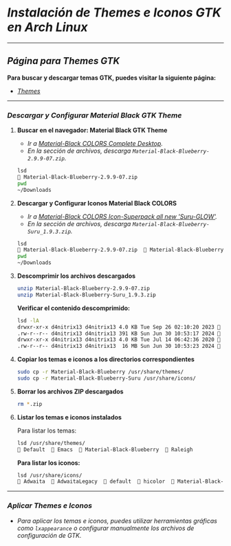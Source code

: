 <!-- Autor: Daniel Benjamin Perez Morales -->
<!-- GitHub: https://github.com/DanielPerezMoralesDev13 -->
<!-- Correo electrónico: danielperezdev@proton.me -->

# ***Instalación de Themes e Iconos GTK en Arch Linux***

---

## ***Página para Themes GTK***

**Para buscar y descargar temas GTK, puedes visitar la siguiente página:**

- *[Themes](https://www.gnome-look.org/browse/ "https://www.gnome-look.org/browse/")*

---

### ***Descargar y Configurar Material Black GTK Theme***

1. **Buscar en el navegador: Material Black GTK Theme**
    - *Ir a [Material-Black COLORS Complete Desktop](https://www.gnome-look.org/p/1316887 "https://www.gnome-look.org/p/1316887").*
    - *En la sección de archivos, descarga `Material-Black-Blueberry-2.9.9-07.zip`.*

    ```bash
    lsd
     Material-Black-Blueberry-2.9.9-07.zip
    pwd
    ~/Downloads
    ```

2. **Descargar y Configurar Iconos Material Black COLORS**
    - *Ir a [Material-Black COLORS Icon-Superpack all new 'Suru-GLOW'](https://www.pling.com/p/1333360/ "https://www.pling.com/p/1333360/").*
    - *En la sección de archivos, descarga `Material-Black-Blueberry-Suru_1.9.3.zip`.*

    ```bash
    lsd
     Material-Black-Blueberry-2.9.9-07.zip   Material-Black-Blueberry-Suru_1.9.3.zip
    pwd
    ~/Downloads
    ```

3. **Descomprimir los archivos descargados**

    ```bash
    unzip Material-Black-Blueberry-2.9.9-07.zip
    unzip Material-Black-Blueberry-Suru_1.9.3.zip
    ```

    **Verificar el contenido descomprimido:**

    ```bash
    lsd -lA
    drwxr-xr-x d4nitrix13 d4nitrix13 4.0 KB Tue Sep 26 02:10:20 2023  Material-Black-Blueberry
    .rw-r--r-- d4nitrix13 d4nitrix13 391 KB Sun Jun 30 10:53:17 2024  Material-Black-Blueberry-2.9.9-07.zip
    drwxr-xr-x d4nitrix13 d4nitrix13 4.0 KB Tue Jul 14 06:42:36 2020  Material-Black-Blueberry-Suru
    .rw-r--r-- d4nitrix13 d4nitrix13  16 MB Sun Jun 30 10:53:23 2024  Material-Black-Blueberry-Suru_1.9.3.zip
    ```

4. **Copiar los temas e iconos a los directorios correspondientes**

    ```bash
    sudo cp -r Material-Black-Blueberry /usr/share/themes/
    sudo cp -r Material-Black-Blueberry-Suru /usr/share/icons/
    ```

5. **Borrar los archivos ZIP descargados**

    ```bash
    rm *.zip
    ```

6. **Listar los temas e iconos instalados**

    Para listar los temas:

    ```bash
    lsd /usr/share/themes/
     Default   Emacs   Material-Black-Blueberry   Raleigh
    ```

    **Para listar los iconos:**

    ```bash
    lsd /usr/share/icons/
     Adwaita   AdwaitaLegacy   default   hicolor   Material-Black-Blueberry-Suru   visual-studio-code.png
    ```

---

### ***Aplicar Themes e Iconos***

- *Para aplicar los temas e iconos, puedes utilizar herramientas gráficas como `lxappearance` o configurar manualmente los archivos de configuración de GTK.*
